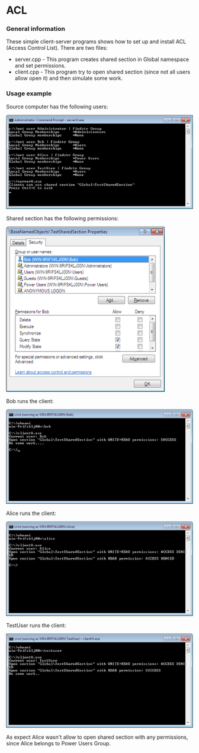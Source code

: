 ACL
===

### General information
These simple client-server programs shows how to set up and install ACL (Access Control List). There are two files:

* server.cpp - This program creates shared section in Global namespace and set permissions.
* client.cpp - This program try to open shared section (since not all users allow open it) and then simulate some work.

### Usage example
Source computer has the following users:

![users on test computer](img/users_on_computer.png)

Shared section has the following permissions:

![shared section permissions](img/shared_section_permissions.png)

Bob runs the client:

![bob runs client](img/client_bob.png)

Alice runs the client:

![alice runs client](img/client_alice.png)

TestUser runs the client:

![testuser runs client](img/client_testuser.png)

As expect Alice wasn't allow to open shared section with any permissions, since Alice belongs to Power Users Group.
